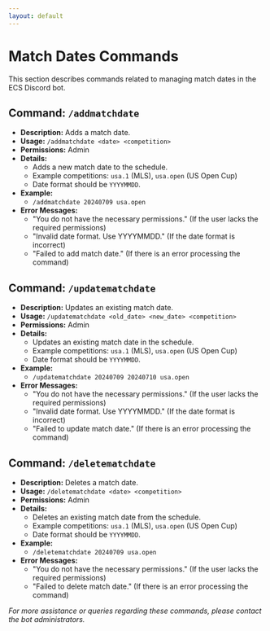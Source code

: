 ```yaml
---
layout: default
---
```


# Match Dates Commands

This section describes commands related to managing match dates in the ECS Discord bot.

## Command: `/addmatchdate`

- **Description:** Adds a match date.
- **Usage:** `/addmatchdate <date> <competition>`
- **Permissions:** Admin
- **Details:**
  - Adds a new match date to the schedule.
  - Example competitions: `usa.1` (MLS), `usa.open` (US Open Cup)
  - Date format should be `YYYYMMDD`.
- **Example:**
  - `/addmatchdate 20240709 usa.open`
- **Error Messages:**
  - "You do not have the necessary permissions." (If the user lacks the required permissions)
  - "Invalid date format. Use YYYYMMDD." (If the date format is incorrect)
  - "Failed to add match date." (If there is an error processing the command)

## Command: `/updatematchdate`

- **Description:** Updates an existing match date.
- **Usage:** `/updatematchdate <old_date> <new_date> <competition>`
- **Permissions:** Admin
- **Details:**
  - Updates an existing match date in the schedule.
  - Example competitions: `usa.1` (MLS), `usa.open` (US Open Cup)
  - Date format should be `YYYYMMDD`.
- **Example:**
  - `/updatematchdate 20240709 20240710 usa.open`
- **Error Messages:**
  - "You do not have the necessary permissions." (If the user lacks the required permissions)
  - "Invalid date format. Use YYYYMMDD." (If the date format is incorrect)
  - "Failed to update match date." (If there is an error processing the command)

## Command: `/deletematchdate`

- **Description:** Deletes a match date.
- **Usage:** `/deletematchdate <date> <competition>`
- **Permissions:** Admin
- **Details:**
  - Deletes an existing match date from the schedule.
  - Example competitions: `usa.1` (MLS), `usa.open` (US Open Cup)
  - Date format should be `YYYYMMDD`.
- **Example:**
  - `/deletematchdate 20240709 usa.open`
- **Error Messages:**
  - "You do not have the necessary permissions." (If the user lacks the required permissions)
  - "Failed to delete match date." (If there is an error processing the command)

*For more assistance or queries regarding these commands, please contact the bot administrators.*